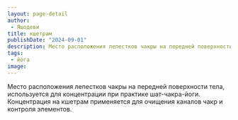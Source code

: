 ```yaml
---
layout: page-detail
author:
 - Яшодеви
title: кшетрам
publishDate: "2024-09-01"
description: Место расположения лепестков чакры на передней поверхности тела, используется для концентрации при практике шат-чакра-йоги. Концентрация на кшетрам применяется для очищения каналов чакр и контроля элементов.
tags:
 - йога
image: 
---
```


Место расположения лепестков чакры на передней поверхности тела, используется для концентрации при практике шат-чакра-йоги. Концентрация на кшетрам применяется для очищения каналов чакр и контроля элементов.

